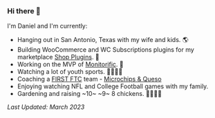 ### Hi there 👋

I'm Daniel and I'm currently:

- Hanging out in San Antonio, Texas with my wife and kids. 🌎
- Building WooCommerce and WC Subscriptions plugins for my marketplace [Shop Plugins](https://shopplugins.com). 🔌
- Working on the MVP of [Monitorific](https://monitorific.com/). 🤖
- Watching a lot of youth sports. 🏐🏃🏻‍♂️
- Coaching a [FIRST FTC](https://www.firstinspires.org/robotics/ftc) team - [Microchips & Queso](https://microchipsandqueso.com/)
- Enjoying watching NFL and College Football games with my family.
- Gardening and raising ~10~ ~9~ 8 chickens. 🐔🐓👨‍🌾


_Last Updated: March 2023_

